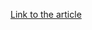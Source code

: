 [Link to the article](https://threatpost.com/handbrake-for-mac-compromised-with-proton-spyware/125518/)
